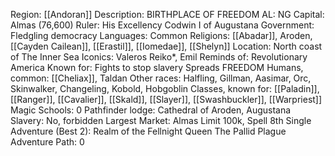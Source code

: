 Region: [[Andoran]]
Description: BIRTHPLACE OF 
FREEDOM
AL: NG
Capital: Almas 
(76,600)
Ruler: His Excellency 
Codwin I of Augustana
Government: Fledgling 
democracy
Languages: Common
Religions: [[Abadar]], Aroden, [[Cayden Cailean]], [[Erastil]], [[Iomedae]],
[[Shelyn]]
Location: North coast of 
The Inner Sea
Iconics: Valeros
Reiko*, Emil
Reminds of: Revolutionary 
America
Known for: Fights to stop slavery
Spreads FREEDOM
Humans, common: [[Cheliax]], Taldan
Other races: Halfling, Gillman, Aasimar, Orc, Skinwalker, 
Changeling, Kobold, Hobgoblin
Classes, known for: [[Paladin]], [[Ranger]], [[Cavalier]], [[Skald]], [[Slayer]], [[Swashbuckler]], [[Warpriest]]
Magic Schools: 0
Pathfinder lodge: Cathedral of 
Aroden, Augustana
Slavery: No, forbidden
Largest Market: Almas
Limit 100k, Spell 8th
Single Adventure (Best 2): Realm of the Fellnight Queen
The Pallid Plague
Adventure Path: 0
